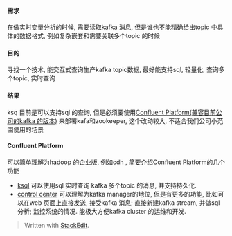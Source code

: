 #### 需求
在做实时变量分析的时候, 需要读取kafka 消息, 但是谁也不能精确给出topic 中具体的数据格式, 例如复杂嵌套和需要关联多个topic 的时候

#### 目的
寻找一个技术, 能交互式查询生产kafka topic数据, 最好能支持sql, 轻量化, 查询多个topic, 实时查询

#### 结果
ksq 目前是可以支持sql 的查询, 但是必须要使用[Confluent Platform(兼容目前公司的kafka 的版本)](https://docs.confluent.io/3.2.4/platform.html) 来部署kafa和zookeeper, 这个改动较大, 不适合我们公司小范围使用的场景


#### Confluent Platform
可以简单理解为hadoop 的企业版, 例如cdh , 简要介绍Confluent Platform的几个功能
  * [ksql](https://docs.confluent.io/current/ksql/docs/quickstart.html)
可以使用sql 实时查询 kafka 多个topic 的消息, 并支持持久化. 
  * [control center](https://docs.confluent.io/3.2.4/control-center/docs/index.html#control-center)
 可以理解为kafka manager的地位, 但是有更多的功能, 比如可以在web 页面上直接发送, 接受kafka 消息; 直接新建kafka stream, 并做sql 分析; 监控系统的情况. 能极大方便kafka cluster 的运维和开发. 


> Written with [StackEdit](https://stackedit.io/).
<!--stackedit_data:
eyJoaXN0b3J5IjpbOTUwODE3MDE2LC01NjA3MTQ4MjJdfQ==
-->
